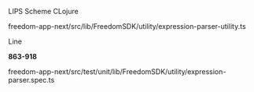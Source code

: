
      

LIPS
Scheme 
CLojure
  

freedom-app-next/src/lib/FreedomSDK/utility/expression-parser-utility.ts

Line 

**863-918**

freedom-app-next/src/test/unit/lib/FreedomSDK/utility/expression-parser.spec.ts